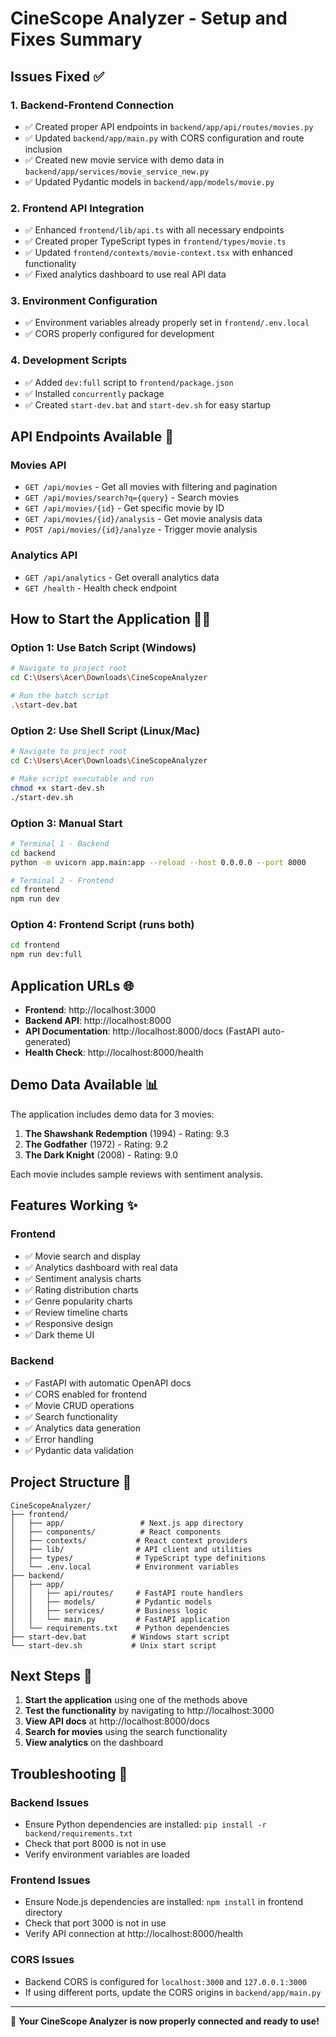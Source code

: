 # CineScope Analyzer - Setup and Fixes Summary

## Issues Fixed ✅

### 1. **Backend-Frontend Connection**
- ✅ Created proper API endpoints in `backend/app/api/routes/movies.py`
- ✅ Updated `backend/app/main.py` with CORS configuration and route inclusion
- ✅ Created new movie service with demo data in `backend/app/services/movie_service_new.py`
- ✅ Updated Pydantic models in `backend/app/models/movie.py`

### 2. **Frontend API Integration**
- ✅ Enhanced `frontend/lib/api.ts` with all necessary endpoints
- ✅ Created proper TypeScript types in `frontend/types/movie.ts`
- ✅ Updated `frontend/contexts/movie-context.tsx` with enhanced functionality
- ✅ Fixed analytics dashboard to use real API data

### 3. **Environment Configuration**
- ✅ Environment variables already properly set in `frontend/.env.local`
- ✅ CORS properly configured for development

### 4. **Development Scripts**
- ✅ Added `dev:full` script to `frontend/package.json`
- ✅ Installed `concurrently` package
- ✅ Created `start-dev.bat` and `start-dev.sh` for easy startup

## API Endpoints Available 🚀

### Movies API
- `GET /api/movies` - Get all movies with filtering and pagination
- `GET /api/movies/search?q={query}` - Search movies
- `GET /api/movies/{id}` - Get specific movie by ID
- `GET /api/movies/{id}/analysis` - Get movie analysis data
- `POST /api/movies/{id}/analyze` - Trigger movie analysis

### Analytics API
- `GET /api/analytics` - Get overall analytics data
- `GET /health` - Health check endpoint

## How to Start the Application 🏃‍♂️

### Option 1: Use Batch Script (Windows)
```bash
# Navigate to project root
cd C:\Users\Acer\Downloads\CineScopeAnalyzer

# Run the batch script
.\start-dev.bat
```

### Option 2: Use Shell Script (Linux/Mac)
```bash
# Navigate to project root
cd C:\Users\Acer\Downloads\CineScopeAnalyzer

# Make script executable and run
chmod +x start-dev.sh
./start-dev.sh
```

### Option 3: Manual Start
```bash
# Terminal 1 - Backend
cd backend
python -m uvicorn app.main:app --reload --host 0.0.0.0 --port 8000

# Terminal 2 - Frontend
cd frontend
npm run dev
```

### Option 4: Frontend Script (runs both)
```bash
cd frontend
npm run dev:full
```

## Application URLs 🌐

- **Frontend**: http://localhost:3000
- **Backend API**: http://localhost:8000
- **API Documentation**: http://localhost:8000/docs (FastAPI auto-generated)
- **Health Check**: http://localhost:8000/health

## Demo Data Available 📊

The application includes demo data for 3 movies:
1. **The Shawshank Redemption** (1994) - Rating: 9.3
2. **The Godfather** (1972) - Rating: 9.2  
3. **The Dark Knight** (2008) - Rating: 9.0

Each movie includes sample reviews with sentiment analysis.

## Features Working ✨

### Frontend
- ✅ Movie search and display
- ✅ Analytics dashboard with real data
- ✅ Sentiment analysis charts
- ✅ Rating distribution charts
- ✅ Genre popularity charts
- ✅ Review timeline charts
- ✅ Responsive design
- ✅ Dark theme UI

### Backend
- ✅ FastAPI with automatic OpenAPI docs
- ✅ CORS enabled for frontend
- ✅ Movie CRUD operations
- ✅ Search functionality
- ✅ Analytics data generation
- ✅ Error handling
- ✅ Pydantic data validation

## Project Structure 📁

```
CineScopeAnalyzer/
├── frontend/
│   ├── app/                 # Next.js app directory
│   ├── components/          # React components
│   ├── contexts/           # React context providers
│   ├── lib/                # API client and utilities
│   ├── types/              # TypeScript type definitions
│   └── .env.local          # Environment variables
├── backend/
│   ├── app/
│   │   ├── api/routes/     # FastAPI route handlers
│   │   ├── models/         # Pydantic models
│   │   ├── services/       # Business logic
│   │   └── main.py         # FastAPI application
│   └── requirements.txt    # Python dependencies
├── start-dev.bat          # Windows start script
└── start-dev.sh           # Unix start script
```

## Next Steps 🚀

1. **Start the application** using one of the methods above
2. **Test the functionality** by navigating to http://localhost:3000
3. **View API docs** at http://localhost:8000/docs
4. **Search for movies** using the search functionality
5. **View analytics** on the dashboard

## Troubleshooting 🔧

### Backend Issues
- Ensure Python dependencies are installed: `pip install -r backend/requirements.txt`
- Check that port 8000 is not in use
- Verify environment variables are loaded

### Frontend Issues  
- Ensure Node.js dependencies are installed: `npm install` in frontend directory
- Check that port 3000 is not in use
- Verify API connection at http://localhost:8000/health

### CORS Issues
- Backend CORS is configured for `localhost:3000` and `127.0.0.1:3000`
- If using different ports, update the CORS origins in `backend/app/main.py`

---

🎉 **Your CineScope Analyzer is now properly connected and ready to use!**
